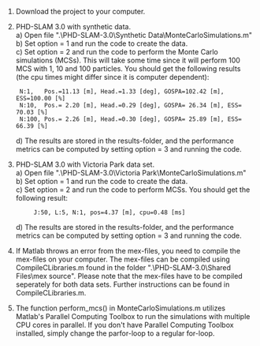 1. Download the project to your computer.

2. PHD-SLAM 3.0 with synthetic data.\
    a) Open file ".\PHD-SLAM-3.0\Synthetic Data\MonteCarloSimulations.m"\
    b) Set option = 1 and run the code to create the data.\
    c) Set option = 2 and run the code to perform the Monte Carlo simulations (MCSs). This will take some time since it will perform 100 MCS with 1, 10 and 100 particles. You should get the following results (the cpu times might differ since it is computer dependent):
    
        N:1,   Pos.=11.13 [m], Head.=1.33 [deg], GOSPA=102.42 [m], ESS=100.00 [%]
        N:10,  Pos.= 2.20 [m], Head.=0.29 [deg], GOSPA= 26.34 [m], ESS= 70.03 [%]
        N:100, Pos.= 2.26 [m], Head.=0.30 [deg], GOSPA= 25.89 [m], ESS= 66.39 [%]
    
    d) The results are stored in the results-folder, and the performance metrics can be computed by setting option = 3 and running the code. 
    
3. PHD-SLAM 3.0 with Victoria Park data set.\
    a) Open file ".\PHD-SLAM-3.0\Victoria Park\MonteCarloSimulations.m"\
    b) Set option = 1 and run the code to create the data.\
    c) Set option = 2 and run the code to perform MCSs. You should get the following result:
    
            J:50, L:5, N:1, pos=4.37 [m], cpu=0.48 [ms]
    
    d) The results are stored in the results-folder, and the performance metrics can be computed by setting option = 3 and running the code. 
    
4. If Matlab throws an error from the mex-files, you need to compile the mex-files on your computer. The mex-files can be compiled using CompileCLibraries.m found in the folder ".\PHD-SLAM-3.0\Shared Files\mex source". Please note that the mex-files have to be compiled seperately for both data sets. Further instructions can be found in CompileCLibraries.m.     

5. The function perform_mcs() in MonteCarloSimulations.m utilizes Matlab's Parallel Computing Toolbox to run the simulations with multiple CPU cores in parallel. If you don't have Parallel Computing Toolbox installed, simply change the parfor-loop to a regular for-loop.
